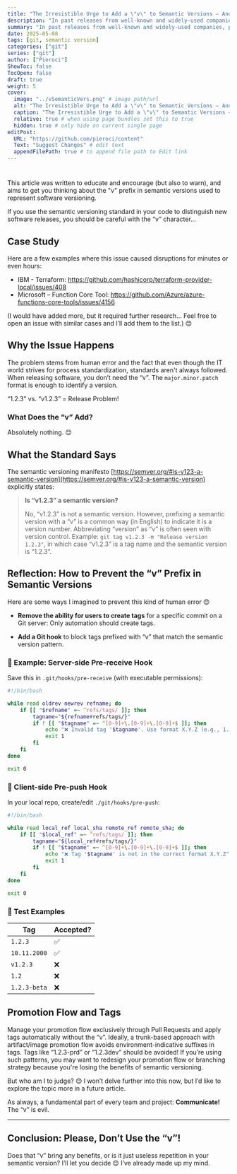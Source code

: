 ```yaml
---
title: "The Irresistible Urge to Add a \"v\" to Semantic Versions – And Why to Avoid It"
description: "In past releases from well-known and widely-used companies, problems (on a global scale) have occurred due to the use of “v” in semantic versions."
summary: "In past releases from well-known and widely-used companies, problems (on a global scale) have occurred due to the use of “v” in semantic versions."
date: 2025-05-08
tags: [git, semantic version]
categories: ["git"]
series: ["git"]
author: ["Pieroci"]
ShowToc: false
TocOpen: false
draft: true
weight: 5
cover:
  image: "../vSemanticVers.png" # image path/url
  alt: "The Irresistible Urge to Add a \"v\" to Semantic Versions – And Why to Avoid It"
  caption: "The Irresistible Urge to Add a \"v\" to Semantic Versions – And Why to Avoid It"
  relative: true # when using page bundles set this to true
  hidden: true # only hide on current single page
editPost:
  URL: "https://github.com/pieroci/content"
  Text: "Suggest Changes" # edit text
  appendFilePath: true # to append file path to Edit link
---
```


# 

This article was written to educate and encourage (but also to warn), and aims to get you thinking about the "v" prefix in semantic versions used to represent software versioning.

If you use the semantic versioning standard in your code to distinguish new software releases, you should be careful with the “v” character…

## Case Study

Here are a few examples where this issue caused disruptions for minutes or even hours:

- IBM - Terraform: https://github.com/hashicorp/terraform-provider-local/issues/408
- Microsoft – Function Core Tool: https://github.com/Azure/azure-functions-core-tools/issues/4156

(I would have added more, but it required further research… Feel free to open an issue with similar cases and I’ll add them to the list.) 😊

## Why the Issue Happens

The problem stems from human error and the fact that even though the IT world strives for process standardization, standards aren't always followed. When releasing software, you don’t need the “v”. The `major.minor.patch` format is enough to identify a version.

“1.2.3” vs. “v1.2.3” = Release Problem!

### What Does the “v” Add?

Absolutely nothing. 😊

## What the Standard Says

The semantic versioning manifesto [https://semver.org/#is-v123-a-semantic-version](https://semver.org/#is-v123-a-semantic-version) explicitly states:

> **Is “v1.2.3” a semantic version?**
>
> No, “v1.2.3” is not a semantic version. However, prefixing a semantic version with a “v” is a common way (in English) to indicate it is a version number. Abbreviating “version” as “v” is often seen with version control. Example: `git tag v1.2.3 -m "Release version 1.2.3"`, in which case “v1.2.3” is a tag name and the semantic version is “1.2.3”.

## Reflection: How to Prevent the “v” Prefix in Semantic Versions

Here are some ways I imagined to prevent this kind of human error 😊

- **Remove the ability for users to create tags** for a specific commit on a Git server: Only automation should create tags.

- **Add a Git hook** to block tags prefixed with “v” that match the semantic version pattern.

### 🔧 Example: Server-side Pre-receive Hook

Save this in `.git/hooks/pre-receive` (with executable permissions):

```bash
#!/bin/bash

while read oldrev newrev refname; do
    if [[ "$refname" =~ ^refs/tags/ ]]; then
        tagname="${refname#refs/tags/}"
        if ! [[ "$tagname" =~ ^[0-9]+\.[0-9]+\.[0-9]+$ ]]; then
            echo "❌ Invalid tag '$tagname'. Use format X.Y.Z (e.g., 1.2.3)"
            exit 1
        fi
    fi
done

exit 0
```

### 📍 Client-side Pre-push Hook

In your local repo, create/edit `./git/hooks/pre-push`:

```bash
#!/bin/bash

while read local_ref local_sha remote_ref remote_sha; do
    if [[ "$local_ref" =~ ^refs/tags/ ]]; then
        tagname="${local_ref#refs/tags/}"
        if ! [[ "$tagname" =~ ^[0-9]+\.[0-9]+\.[0-9]+$ ]]; then
            echo "❌ Tag '$tagname' is not in the correct format X.Y.Z"
            exit 1
        fi
    fi
done

exit 0
```

### 🧪 Test Examples

| Tag          | Accepted? |
|--------------|-----------|
| `1.2.3`      | ✅        |
| `10.11.2000` | ✅        |
| `v1.2.3`     | ❌        |
| `1.2`        | ❌        |
| `1.2.3-beta` | ❌        |

## Promotion Flow and Tags

Manage your promotion flow exclusively through Pull Requests and apply tags automatically without the “v”. Ideally, a trunk-based approach with artifact/image promotion flow avoids environment-indicative suffixes in tags. Tags like “1.2.3-prd” or “1.2.3dev” should be avoided! If you’re using such patterns, you may want to redesign your promotion flow or branching strategy because you're losing the benefits of semantic versioning.

But who am I to judge? 😊 I won’t delve further into this now, but I’d like to explore the topic more in a future article.

As always, a fundamental part of every team and project: **Communicate!** The “v” is evil.

---

## Conclusion: Please, Don’t Use the “v”!

Does that “v” bring any benefits, or is it just useless repetition in your semantic version? I’ll let you decide 😊 I’ve already made up my mind.
